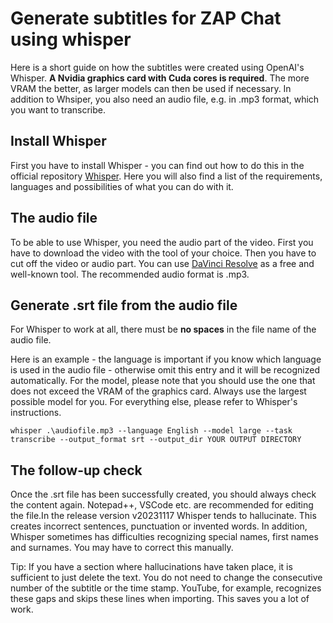 # Generate subtitles for ZAP Chat using whisper

Here is a short guide on how the subtitles were created using OpenAI's Whisper.
**A Nvidia graphics card with Cuda cores is required**. The more VRAM the better, as larger models can then be used if necessary.
In addition to Whsiper, you also need an audio file, e.g. in .mp3 format, which you want to transcribe.



## Install Whisper

First you have to install Whisper - you can find out how to do this in the official repository [Whisper](https://github.com/openai/whisper). Here you will also find a list of the requirements, languages and possibilities of what you can do with it.



## The audio file

To be able to use Whisper, you need the audio part of the video. First you have to download the video with the tool of your choice. Then you have to cut off the video or audio part. You can use [DaVinci Resolve](https://www.blackmagicdesign.com/products/davinciresolve) as a free and well-known tool. The recommended audio format is .mp3.



## Generate .srt file from the audio file

For Whisper to work at all, there must be **no spaces** in the file name of the audio file.

Here is an example - the language is important if you know which language is used in the audio file - otherwise omit this entry and it will be 
recognized automatically. For the model, please note that you should use the one that does not exceed the VRAM of the graphics card. Always use the largest possible model for you. For everything else, please refer to Whisper's instructions.

    whisper .\audiofile.mp3 --language English --model large --task transcribe --output_format srt --output_dir YOUR OUTPUT DIRECTORY
    

## The follow-up check

Once the .srt file has been successfully created, you should always check the content again. Notepad++, VSCode etc. are recommended for editing the file.In the release version v20231117 Whisper tends to hallucinate. This creates incorrect sentences, punctuation or invented words. In addition, Whisper sometimes has difficulties recognizing special names, first names and surnames. You may have to correct this manually.

Tip: If you have a section where hallucinations have taken place, it is sufficient to just delete the text. You do not need to change the consecutive number of the subtitle or the time stamp. YouTube, for example, recognizes these gaps and skips these lines when importing. This saves you a lot of work.